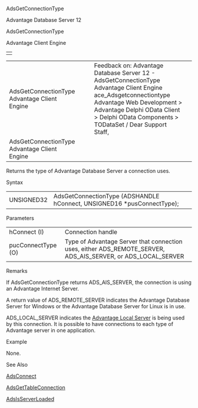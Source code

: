 AdsGetConnectionType




Advantage Database Server 12  

AdsGetConnectionType

Advantage Client Engine

|  |
| --- |
|  |

|  |  |  |  |  |
| --- | --- | --- | --- | --- |
| AdsGetConnectionType  Advantage Client Engine |  |  | Feedback on: Advantage Database Server 12 - AdsGetConnectionType Advantage Client Engine ace\_Adsgetconnectiontype Advantage Web Development > Advantage Delphi OData Client > Delphi OData Components > TODataSet / Dear Support Staff, |  |
| AdsGetConnectionType  Advantage Client Engine |  |  |  |  |

Returns the type of Advantage Database Server a connection uses.

Syntax

|  |  |
| --- | --- |
| UNSIGNED32 | AdsGetConnectionType (ADSHANDLE hConnect,  UNSIGNED16 \*pusConnectType); |

Parameters

|  |  |
| --- | --- |
| hConnect (I) | Connection handle |
| pucConnectType (O) | Type of Advantage Server that connection uses, either ADS\_REMOTE\_SERVER, ADS\_AIS\_SERVER, or ADS\_LOCAL\_SERVER |

Remarks

If AdsGetConnectionType returns ADS\_AIS\_SERVER, the connection is using an Advantage Internet Server.

A return value of ADS\_REMOTE\_SERVER indicates the Advantage Database Server for Windows or the Advantage Database Server for Linux is in use.

ADS\_LOCAL\_SERVER indicates the [Advantage Local Server](master_advantage_local_server.htm) is being used by this connection. It is possible to have connections to each type of Advantage server in one application.

Example

None.

See Also

[AdsConnect](ace_adsconnect.htm)

[AdsGetTableConnection](ace_adsgettableconnection.htm)

[AdsIsServerLoaded](ace_adsisserverloaded.htm)